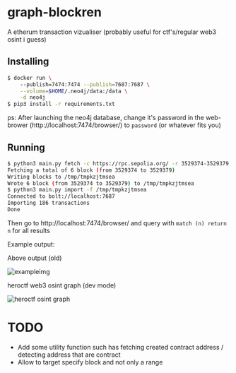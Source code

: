 # graph-blockren

A etherum transaction vizualiser (probably useful for ctf's/regular web3 osint i guess)

## Installing

```bash
$ docker run \            
    --publish=7474:7474 --publish=7687:7687 \
    --volume=$HOME/.neo4j/data:/data \
    -d neo4j
$ pip3 install -r requirements.txt
```

ps: After launching the neo4j database, change it's password in the web-brower (http://localhost:7474/browser/) to `password` (or whatever fits you)

## Running

```bash
$ python3 main.py fetch -c https://rpc.sepolia.org/ -r 3529374-3529379
Fetching a total of 6 block (from 3529374 to 3529379)
Writing blocks to /tmp/tmpkzjtmsea
Wrote 6 block (from 3529374 to 3529379) to /tmp/tmpkzjtmsea
$ python3 main.py import -f /tmp/tmpkzjtmsea                          
Connected to bolt://localhost:7687
Importing 186 transactions
Done
```

Then go to http://localhost:7474/browser/ and query with `match (n) return n` for all results  

Example output:  

Above output (old)

![exampleimg](https://cdn.discordapp.com/attachments/462676451045408768/1117003294167011358/image.png)

heroctf web3 osint graph (dev mode)

![heroctf osint graph](https://media.discordapp.net/attachments/1106875011106611280/1117123099314376704/image.png)

# TODO

- Add some utility function such has fetching created contract address / detecting address that are contract
- Allow to target specify block and not only a range